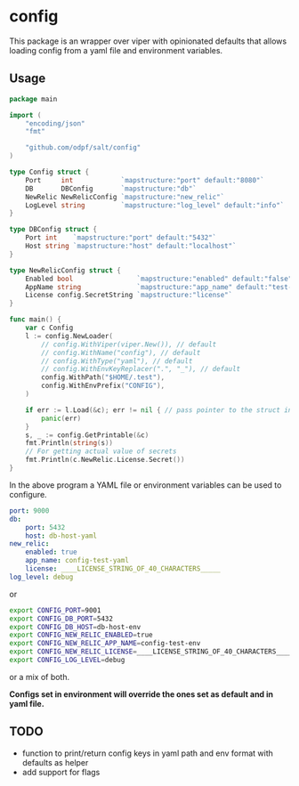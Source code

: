 # config

This package is an wrapper over viper with opinionated defaults that allows loading config from a yaml file and environment variables.

## Usage

```go
package main

import (
	"encoding/json"
	"fmt"

	"github.com/odpf/salt/config"
)

type Config struct {
	Port     int            `mapstructure:"port" default:"8080"`
	DB       DBConfig       `mapstructure:"db"`
	NewRelic NewRelicConfig `mapstructure:"new_relic"`
	LogLevel string         `mapstructure:"log_level" default:"info"`
}

type DBConfig struct {
	Port int    `mapstructure:"port" default:"5432"`
	Host string `mapstructure:"host" default:"localhost"`
}

type NewRelicConfig struct {
	Enabled bool                `mapstructure:"enabled" default:"false"`
	AppName string              `mapstructure:"app_name" default:"test-app"`
	License config.SecretString `mapstructure:"license"`
}

func main() {
	var c Config
	l := config.NewLoader(
		// config.WithViper(viper.New()), // default
		// config.WithName("config"), // default
		// config.WithType("yaml"), // default
		// config.WithEnvKeyReplacer(".", "_"), // default
		config.WithPath("$HOME/.test"),
		config.WithEnvPrefix("CONFIG"),
	)

	if err := l.Load(&c); err != nil { // pass pointer to the struct into which you want to load config
		panic(err)
	}
	s, _ := config.GetPrintable(&c)
	fmt.Println(string(s))
	// For getting actual value of secrets
	fmt.Println(c.NewRelic.License.Secret())
}
```

In the above program a YAML file or environment variables can be used to configure.

```yaml
port: 9000
db:
    port: 5432
    host: db-host-yaml
new_relic:
    enabled: true
    app_name: config-test-yaml
    license: ____LICENSE_STRING_OF_40_CHARACTERS_____
log_level: debug
```

or

```sh
export CONFIG_PORT=9001
export CONFIG_DB_PORT=5432
export CONFIG_DB_HOST=db-host-env
export CONFIG_NEW_RELIC_ENABLED=true
export CONFIG_NEW_RELIC_APP_NAME=config-test-env
export CONFIG_NEW_RELIC_LICENSE=____LICENSE_STRING_OF_40_CHARACTERS_____
export CONFIG_LOG_LEVEL=debug
```

or a mix of both.

**Configs set in environment will override the ones set as default and in yaml file.**

## TODO
 - function to print/return config keys in yaml path and env format with defaults as helper
 - add support for flags
